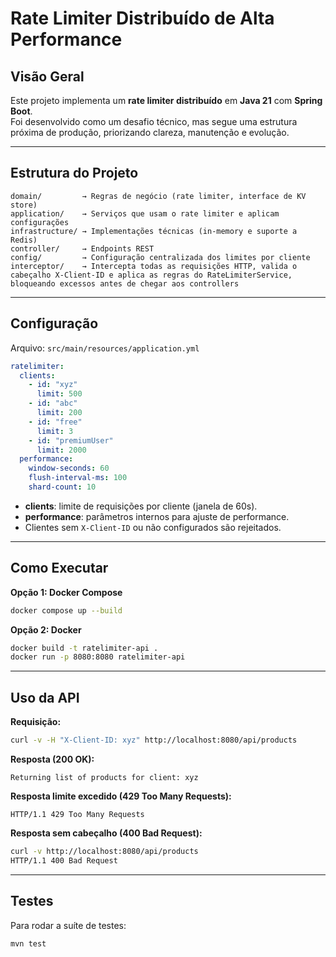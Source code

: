 # Rate Limiter Distribuído de Alta Performance

## Visão Geral
Este projeto implementa um **rate limiter distribuído** em **Java 21** com **Spring Boot**.  
Foi desenvolvido como um desafio técnico, mas segue uma estrutura próxima de produção, priorizando clareza, manutenção e evolução.

---

## Estrutura do Projeto
```
domain/         → Regras de negócio (rate limiter, interface de KV store)
application/    → Serviços que usam o rate limiter e aplicam configurações
infrastructure/ → Implementações técnicas (in-memory e suporte a Redis)
controller/     → Endpoints REST
config/         → Configuração centralizada dos limites por cliente
interceptor/    → Intercepta todas as requisições HTTP, valida o cabeçalho X-Client-ID e aplica as regras do RateLimiterService, bloqueando excessos antes de chegar aos controllers

```

---

## Configuração
Arquivo: `src/main/resources/application.yml`

```yaml
ratelimiter:
  clients:
    - id: "xyz"
      limit: 500
    - id: "abc"
      limit: 200
    - id: "free"
      limit: 3
    - id: "premiumUser"
      limit: 2000
  performance:
    window-seconds: 60
    flush-interval-ms: 100
    shard-count: 10
```

- **clients**: limite de requisições por cliente (janela de 60s).  
- **performance**: parâmetros internos para ajuste de performance.  
- Clientes sem `X-Client-ID` ou não configurados são rejeitados.  

---

## Como Executar

**Opção 1: Docker Compose**
```bash
docker compose up --build
```

**Opção 2: Docker**
```bash
docker build -t ratelimiter-api .
docker run -p 8080:8080 ratelimiter-api
```

---

## Uso da API

**Requisição:**
```bash
curl -v -H "X-Client-ID: xyz" http://localhost:8080/api/products
```

**Resposta (200 OK):**
```
Returning list of products for client: xyz
```

**Resposta limite excedido (429 Too Many Requests):**
```
HTTP/1.1 429 Too Many Requests
```

**Resposta sem cabeçalho (400 Bad Request):**
```bash
curl -v http://localhost:8080/api/products
HTTP/1.1 400 Bad Request
```

---

## Testes
Para rodar a suíte de testes:
```bash
mvn test
```
